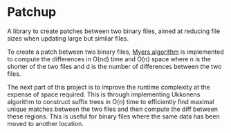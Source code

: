 # Patchup
A library to create patches between two binary files, aimed at reducing file sizes when updating large but similar files.

To create a patch between two binary files, [Myers algorithm](http://www.xmailserver.org/diff2.pdf) is implemented to compute the differences in O(nd) time and O(n) space where n is the shorter of the two files and d is the number of differences between the two files. 

The next part of this project is to improve the runtime complexity at the expense of space required. This is through implementing Ukkonens algorithm to construct suffix trees in O(n) time to efficiently find maximal unique matches between the two files and then compute the diff between these regions. This is useful for binary files where the same data has been moved to another location. 
